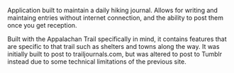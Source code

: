 Application built to maintain a daily hiking journal.  Allows for writing and maintaing entries without internet connection, and the ability to post them once you get reception.

Built with the Appalachan Trail specifically in mind, it contains features that are specific to that trail such as shelters and towns along the way.  It was initially built to post to trailjournals.com, but was altered to post to Tumblr instead due to some technical limitations of the previous site.
